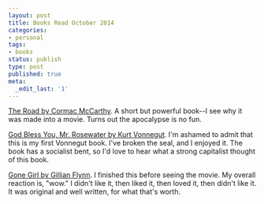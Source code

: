 ```yaml
---
layout: post
title: Books Read October 2014
categories:
- personal
tags:
- books
status: publish
type: post
published: true
meta:
  _edit_last: '1'
---
```


[The Road by Cormac
McCarthy](http://www.amazon.com/gp/product/B000OI0G1Q/ref=as_li_tl?ie=UTF8&camp=1789&creative=390957&creativeASIN=B000OI0G1Q&linkCode=as2&tag=theven01-20&linkId=GO6FQAOF57SDDYD4). A short but powerful book--I see why it was made into a movie. Turns out the apocalypse is no fun.

[God Bless You, Mr. Rosewater by Kurt
Vonnegut](http://www.amazon.com/gp/product/B005IHWBSY/ref=as_li_tl?ie=UTF8&camp=1789&creative=390957&creativeASIN=B005IHWBSY&linkCode=as2&tag=theven01-20&linkId=27ID6XF3TZLBRUHR). I'm ashamed to admit that this is my first Vonnegut book. I've broken the seal, and I enjoyed it. The book has a socialist bent, so I'd love to hear what a strong capitalist thought of this book.

[Gone Girl by Gillian
Flynn](http://www.amazon.com/gp/product/B006LSZECO/ref=as_li_tl?ie=UTF8&camp=1789&creative=390957&creativeASIN=B006LSZECO&linkCode=as2&tag=theven01-20&linkId=CTUBO5ECTNQJQN3S). I finished this before seeing the movie. My overall reaction is, "wow." I didn't like it, then liked it, then loved it, then didn't like it. It was original and well written, for what that's worth.

